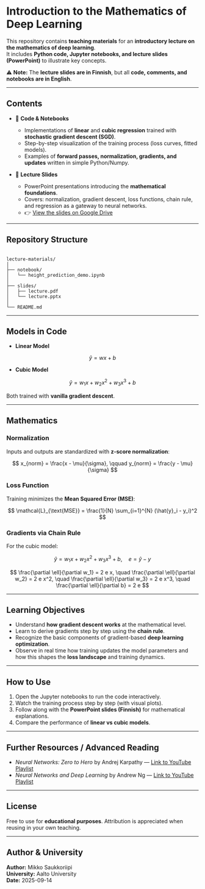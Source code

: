 # Introduction to the Mathematics of Deep Learning

This repository contains **teaching materials** for an **introductory lecture on the mathematics of deep learning**.  
It includes **Python code, Jupyter notebooks, and lecture slides (PowerPoint)** to illustrate key concepts.

⚠️ **Note:** The **lecture slides are in Finnish**, but all **code, comments, and notebooks are in English**.

---

## Contents

* 📂 **Code & Notebooks**
  * Implementations of **linear** and **cubic regression** trained with **stochastic gradient descent (SGD)**.
  * Step-by-step visualization of the training process (loss curves, fitted models).
  * Examples of **forward passes, normalization, gradients, and updates** written in simple Python/Numpy.

* 📂 **Lecture Slides**
  * PowerPoint presentations introducing the **mathematical foundations**.
  * Covers: normalization, gradient descent, loss functions, chain rule, and regression as a gateway to neural networks.
  * 👉 [View the slides on Google Drive](https://docs.google.com/presentation/d/14CdQiG8_UYPg4KA66as-vNcHxabm1BgV/edit?usp=sharing&ouid=113483489228822183710&rtpof=true&sd=true)


---

## Repository Structure

```

lecture-materials/
│
├── notebook/
│   └── height_prediction_demo.ipynb
│
├── slides/
│   ├── lecture.pdf
│   └── lecture.pptx
│
└── README.md

```

---

## Models in Code

* **Linear Model**

$$
\hat{y} = w x + b
$$

* **Cubic Model**

$$
\hat{y} = w_1 x + w_2 x^2 + w_3 x^3 + b
$$

Both trained with **vanilla gradient descent**.

---

## Mathematics

### Normalization

Inputs and outputs are standardized with **z-score normalization**:

$$
x_{norm} = \frac{x - \mu}{\sigma}, \qquad y_{norm} = \frac{y - \mu}{\sigma}
$$

### Loss Function

Training minimizes the **Mean Squared Error (MSE)**:

$$
\mathcal{L}_{\text{MSE}} = \frac{1}{N} \sum_{i=1}^{N} (\hat{y}_i - y_i)^2
$$

### Gradients via Chain Rule

For the cubic model:

$$
\hat{y} = w_1 x + w_2 x^2 + w_3 x^3 + b, \quad e = \hat{y} - y
$$

$$
\frac{\partial \ell}{\partial w_1} = 2 e x, \quad
\frac{\partial \ell}{\partial w_2} = 2 e x^2, \quad
\frac{\partial \ell}{\partial w_3} = 2 e x^3, \quad
\frac{\partial \ell}{\partial b} = 2 e
$$

---

## Learning Objectives

* Understand **how gradient descent works** at the mathematical level.  
* Learn to derive gradients step by step using the **chain rule**.  
* Recognize the basic components of gradient-based **deep learning optimization**.  
* Observe in real time how training updates the model parameters and how this shapes the **loss landscape** and training dynamics.  

---

## How to Use

1. Open the Jupyter notebooks to run the code interactively.
2. Watch the training process step by step (with visual plots).
3. Follow along with the **PowerPoint slides (Finnish)** for mathematical explanations.
4. Compare the performance of **linear vs cubic models**.

---

## Further Resources / Advanced Reading

* *Neural Networks: Zero to Hero* by Andrej Karpathy — [Link to YouTube Playlist](https://youtube.com/playlist?list=PLAqhIrjkxbuWI23v9cThsA9GvCAUhRvKZ&si=F3IJ0zJCk7u9OwVg)
* *Neural Networks and Deep Learning* by Andrew Ng — [Link to YouTube Playlist](https://youtube.com/playlist?list=PLkDaE6sCZn6Ec-XTbcX1uRg2_u4xOEky0&si=M0-lH20djjDZpGuZ)
  
---

## License

Free to use for **educational purposes**. Attribution is appreciated when reusing in your own teaching.

---

## Author & University

**Author:** Mikko Saukkoriipi  
**University:** Aalto University  
**Date:** 2025-09-14